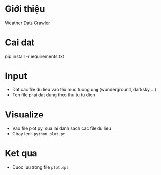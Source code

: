 # Giới thiệu
Weather Data Crawler

# Cai dat
pip install -r requirements.txt

# Input
- Dat cac file du lieu vao thu muc tuong ung (wunderground, darksky,...)
- Ten file phai dat dung theo thu tu tu dien

# Visualize
- Vao file plot.py, sua lai danh sach cac file du lieu
- Chay lenh `python plot.py`

# Ket qua
- Duoc luu trong file `plot.eps`